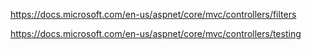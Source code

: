 https://docs.microsoft.com/en-us/aspnet/core/mvc/controllers/filters


https://docs.microsoft.com/en-us/aspnet/core/mvc/controllers/testing
